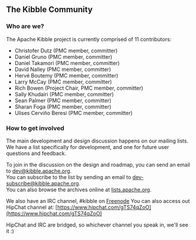 ## The Kibble Community

### Who are we?

The Apache Kibble project is currently comprised of 11 contributors:

- Christofer Dutz (PMC member, committer)
- Daniel Gruno (PMC member, committer)
- Daniel Takamori (PMC member, committer)
- David Nalley (PMC member, committer)
- Hervé Boutemy (PMC member, committer)
- Larry McCay (PMC member, committer)
- Rich Bowen (Project Chair, PMC member, committer)
- Sally Khudairi (PMC member, committer)
- Sean Palmer (PMC member, committer)
- Sharan Foga (PMC member, committer)
- Ulises Cerviño Beresi (PMC member, committer)

### How to get involved

The main development and design discussion happens on our mailing lists.
We have a list specifically for development, and one for future user questions and feedback.

To join in the discussion on the design and roadmap, you can send an email to [dev@kibble.apache.org](mailto:dev@kibble.apache.org).<br/>
You can subscribe to the list by sending an email to [dev-subscribe@kibble.apache.org](mailto:dev-subscribe@kibble.apache.org).<br/>
You can also browse the archives online at [lists.apache.org](https://lists.apache.org/list.html?dev@kibble.apache.org).

We also have an IRC channel, #kibble on [Freenode](https://webchat.freenode.net/?channels=#kibble)
You can also access out HipChat channel at: [https://www.hipchat.com/gTS74qZoO](https://www.hipchat.com/gTS74qZoO)

HipChat and IRC are bridged, so whichever channel you speak in, we'll see it :)
